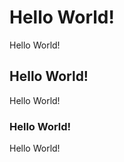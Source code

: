 <!--
SPDX-FileCopyrightText: Copyright (C) 2025 Fabrício Barros Cabral
SPDX-License-Identifier: MIT
-->
# Hello World!

Hello World!

## Hello World!

Hello World!

### Hello World!

Hello World!
